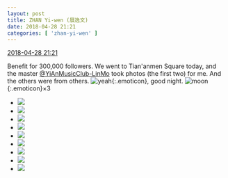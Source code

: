 ```yaml
---
layout: post
title: ZHAN Yi-wen (展逸文)
date: 2018-04-28 21:21
categories: [ 'zhan-yi-wen' ]
---
```


<div class="weibo-info">
  <a href="https://weibo.com/6108090526/GedEyudKU">2018-04-28 21:21</a>
</div>

Benefit for 300,000 followers. We went to Tian'anmen Square today, and the master [@YiAnMusicClub-LinMo](https://weibo.com/u/6108312042) took photos (the first two) for me. And the others were from others. ![yeah](https://img.t.sinajs.cn/t4/appstyle/expression/ext/normal/29/2018new_ye_org.png){:.emoticon}, good night. ![moon](https://img.t.sinajs.cn/t4/appstyle/expression/ext/normal/d5/2018new_yueliang_org.png){:.emoticon}×3

<!-- more -->

<ul class="weibo-pic-list-3">
  <li class="weibo-pic">
    <a href="//wx1.sinaimg.cn/mw690/006FmVn8ly1fqsoocdgfgj31210qoaki.jpg"><img src="//wx1.sinaimg.cn/thumb150/006FmVn8ly1fqsoocdgfgj31210qoaki.jpg"/></a>
  </li>
  <li class="weibo-pic">
    <a href="//wx2.sinaimg.cn/mw690/006FmVn8ly1fqsooaykgcj312q0qodoi.jpg"><img src="//wx2.sinaimg.cn/thumb150/006FmVn8ly1fqsooaykgcj312q0qodoi.jpg"/></a>
  </li>
  <li class="weibo-pic">
    <a href="//wx2.sinaimg.cn/mw690/006FmVn8ly1fqsop4dc7ij30qo0zin5b.jpg"><img src="//wx2.sinaimg.cn/thumb150/006FmVn8ly1fqsop4dc7ij30qo0zin5b.jpg"/></a>
  </li>
  <li class="weibo-pic">
    <a href="//wx3.sinaimg.cn/mw690/006FmVn8ly1fqsop595m7j30qo0zith6.jpg"><img src="//wx3.sinaimg.cn/thumb150/006FmVn8ly1fqsop595m7j30qo0zith6.jpg"/></a>
  </li>
  <li class="weibo-pic">
    <a href="//wx4.sinaimg.cn/mw690/006FmVn8ly1fqsop65dhhj30qo0zi116.jpg"><img src="//wx4.sinaimg.cn/thumb150/006FmVn8ly1fqsop65dhhj30qo0zi116.jpg"/></a>
  </li>
  <li class="weibo-pic">
    <a href="//wx2.sinaimg.cn/mw690/006FmVn8ly1fqsop74g3vj30qo0zitgi.jpg"><img src="//wx2.sinaimg.cn/thumb150/006FmVn8ly1fqsop74g3vj30qo0zitgi.jpg"/></a>
  </li>
  <li class="weibo-pic">
    <a href="//wx2.sinaimg.cn/mw690/006FmVn8ly1fqsop808plj30qo0ziter.jpg"><img src="//wx2.sinaimg.cn/thumb150/006FmVn8ly1fqsop808plj30qo0ziter.jpg"/></a>
  </li>
  <li class="weibo-pic">
    <a href="//wx3.sinaimg.cn/mw690/006FmVn8ly1fqsop3njusj30qo0zitha.jpg"><img src="//wx3.sinaimg.cn/thumb150/006FmVn8ly1fqsop3njusj30qo0zitha.jpg"/></a>
  </li>
  <li class="weibo-pic">
    <a href="//wx4.sinaimg.cn/mw690/006FmVn8ly1fqsoparmc0j30ku112tc3.jpg"><img src="//wx4.sinaimg.cn/thumb150/006FmVn8ly1fqsoparmc0j30ku112tc3.jpg"/></a>
  </li>
</ul>
